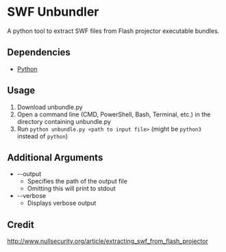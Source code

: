 # SWF Unbundler
A python tool to extract SWF files from Flash projector executable bundles.

## Dependencies
- [Python](https://www.python.org/downloads)

## Usage
1. Download unbundle.py
2. Open a command line (CMD, PowerShell, Bash, Terminal, etc.) in the directory containing unbundle.py
3. Run `python unbundle.py <path to input file>` (might be `python3` instead of `python`)

## Additional Arguments
- \--output
	+ Specifies the path of the output file
	+ Omitting this will print to stdout
- \--verbose
	+ Displays verbose output

## Credit
http://www.nullsecurity.org/article/extracting_swf_from_flash_projector

